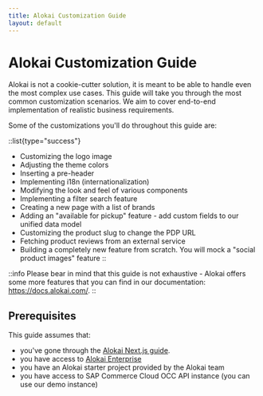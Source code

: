 ```yaml
---
title: Alokai Customization Guide
layout: default
---
```


# Alokai Customization Guide

Alokai is not a cookie-cutter solution, it is meant to be able to handle even the most complex use cases. This guide will take you through the most common customization scenarios. We aim to cover end-to-end implementation of realistic business requirements.

Some of the customizations you'll do throughout this guide are:

::list{type="success"}
- Customizing the logo image
- Adjusting the theme colors
- Inserting a pre-header
- Implementing i18n (internationalization)
- Modifying the look and feel of various components
- Implementing a filter search feature
- Creating a new page with a list of brands
- Adding an "available for pickup" feature - add custom fields to our unified data model
- Customizing the product slug to change the PDP URL
- Fetching product reviews from an external service
- Building a completely new feature from scratch. You will mock a "social product images" feature
::

::info
Please bear in mind that this guide is not exhaustive - Alokai offers some more features that you can find in our
documentation: <https://docs.alokai.com/>.
::


## Prerequisites

This guide assumes that:

- you've gone through the [Alokai Next.js guide](/guides/alokai-essentials/alokai-next-js).
- you have access to [Alokai Enterprise](https://docs.alokai.com/enterprise)
- you have an Alokai starter project provided by the Alokai team
- you have access to SAP Commerce Cloud OCC API instance (you can use our demo instance)
